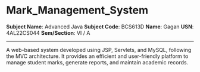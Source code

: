 # Mark_Management_System

**Subject Name**: Advanced Java
**Subject Code**: BCS613D
**Name**: Gagan
**USN**: 4AL22CS044
**Sem/Section**: VI / A

---
A web-based system developed using JSP, Servlets, and MySQL, following the MVC architecture. It provides an efficient and user-friendly platform to manage student marks, generate reports, and maintain academic records.
